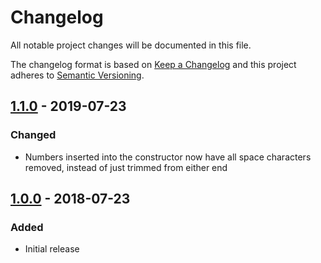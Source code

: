 # Changelog

All notable project changes will be documented in this file.

The changelog format is based on [Keep a Changelog](http://keepachangelog.com/en/1.0.0/) and this project adheres to [Semantic Versioning](http://semver.org/spec/v2.0.0.html).

## [1.1.0](https://github.com/imliam/php-nhs-number/releases/tag/v1.1.0) - 2019-07-23

### Changed
- Numbers inserted into the constructor now have all space characters removed, instead of just trimmed from either end

## [1.0.0](https://github.com/imliam/php-nhs-number/releases/tag/v1.0.0) - 2018-07-23

### Added
- Initial release
